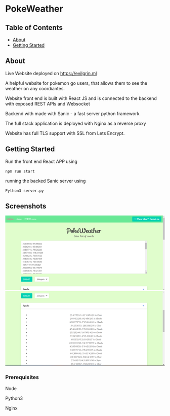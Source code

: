 # PokeWeather

## Table of Contents

- [About](#about)
- [Getting Started](#getting_started)

## About <a name = "about"></a>

Live Website deployed on https://evilgrin.ml

A helpful website for pokemon go users, that allows them to see the weather on any coordiantes.

Website front end is built with React JS and is connected to the backend with exposed REST APIs and Websocket

Backend with made with Sanic - a fast server python framework

The full stack application is deployed with Nginx as a reverse proxy

Website has full TLS support with SSL from Lets Encrypt.

## Getting Started <a name = "getting_started"></a>

Run the front end React APP using
```
npm run start
```

running the backed Sanic server using
```
Python3 server.py
```

## Screenshots

![o1](./pics/o1.png)
![o2](./pics/o2.png)

### Prerequisites

Node

Python3

Nginx